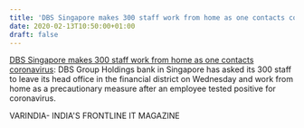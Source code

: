 ```yaml
---
title: 'DBS Singapore makes 300 staff work from home as one contacts coronavirus'
date: 2020-02-13T10:50:00+01:00
draft: false
---
```


[DBS Singapore makes 300 staff work from home as one contacts coronavirus](https://varindia.com/news/dbs-singapore-makes-300-staff-work-from-home-as-one-contacts-coronavirus#.XkUbtkf4xew.blogger): DBS Group Holdings bank in Singapore has asked its 300 staff to leave its head office in the financial district on Wednesday and work from home as a precautionary measure after an employee tested positive for coronavirus.  
  
VARINDIA- INDIA'S FRONTLINE IT MAGAZINE